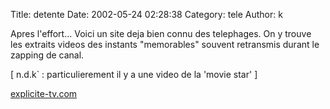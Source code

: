 Title: detente
Date: 2002-05-24 02:28:38
Category: tele
Author: k

Apres l'effort...
Voici un site deja bien connu des telephages. On y trouve les extraits videos des instants "memorables" souvent retransmis durant le zapping de canal.

[ n.d.k` : particulierement il y a une video de la 'movie star' ]

[explicite-tv.com](http://www.explicite-tv.com/)
